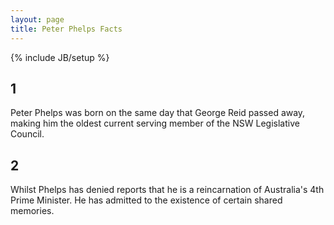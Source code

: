 ```yaml
---
layout: page
title: Peter Phelps Facts
---
```

{% include JB/setup %}

## 1
Peter Phelps was born on the same day that George Reid passed away, making him the oldest current serving member of the NSW Legislative Council.

## 2
Whilst Phelps has denied reports that he is a reincarnation of Australia's 4th Prime Minister. He has admitted to the existence of certain shared memories.
